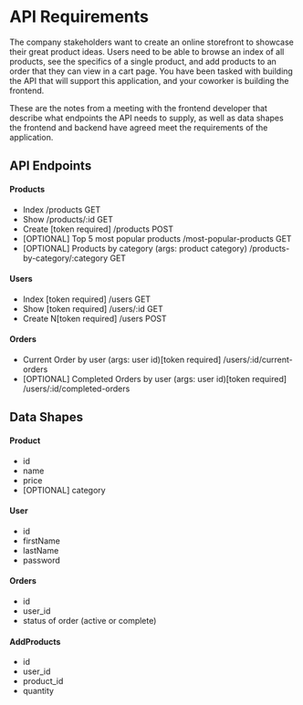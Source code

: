 # API Requirements
The company stakeholders want to create an online storefront to showcase their great product ideas. Users need to be able to browse an index of all products, see the specifics of a single product, and add products to an order that they can view in a cart page. You have been tasked with building the API that will support this application, and your coworker is building the frontend.

These are the notes from a meeting with the frontend developer that describe what endpoints the API needs to supply, as well as data shapes the frontend and backend have agreed meet the requirements of the application. 

## API Endpoints
#### Products
- Index /products GET
- Show /products/:id GET
- Create [token required] /products POST
- [OPTIONAL] Top 5 most popular products /most-popular-products GET 
- [OPTIONAL] Products by category (args: product category) /products-by-category/:category GET

#### Users
- Index [token required] /users GET
- Show [token required] /users/:id GET
- Create N[token required] /users POST

#### Orders
- Current Order by user (args: user id)[token required] /users/:id/current-orders
- [OPTIONAL] Completed Orders by user (args: user id)[token required] /users/:id/completed-orders

## Data Shapes
#### Product
-  id
- name
- price
- [OPTIONAL] category

#### User
- id
- firstName
- lastName
- password

#### Orders
- id
- user_id
- status of order (active or complete)

#### AddProducts
- id
- user_id
- product_id
- quantity
